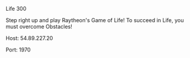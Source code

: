 Life
300

Step right up and play Raytheon's Game of Life! To succeed in Life, you must overcome Obstacles!


Host: 54.89.227.20

Port: 1970
